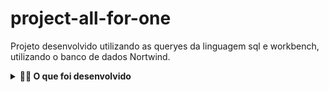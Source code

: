 # project-all-for-one
Projeto desenvolvido utilizando as queryes da linguagem sql e workbench, utilizando o banco de dados Nortwind.

<details>
  <summary><strong>👨‍💻 O que foi desenvolvido</strong></summary><br />

Hoje você fará um projeto com o codinome _All For One_ em que praticará todos os conceitos de SQL. Porém, você vai usar um banco de dados totalmente diferente, o `Northwind`, que será usado neste projeto.

</details>